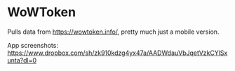 # WoWToken
Pulls data from https://wowtoken.info/, pretty much just a mobile version.

App screenshots: https://www.dropbox.com/sh/zk910kdzg4yx47a/AADWdauVbJqetVzkCYlSxunta?dl=0
